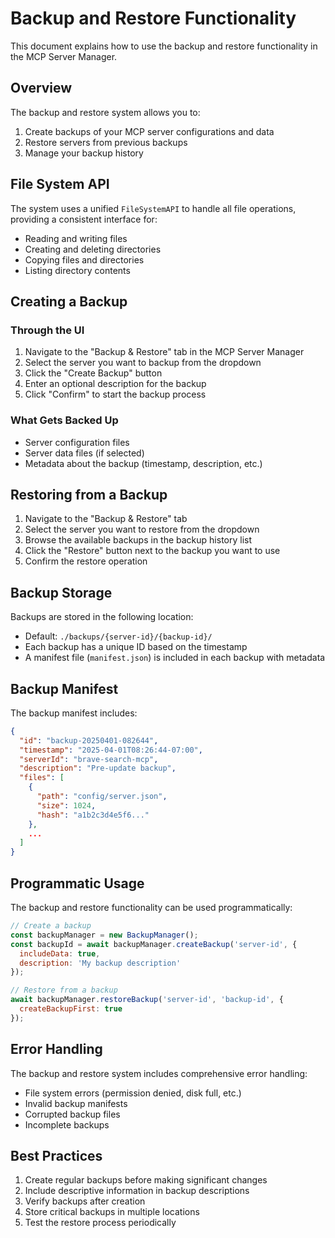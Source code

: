 # Backup and Restore Functionality

This document explains how to use the backup and restore functionality in the MCP Server Manager.

## Overview

The backup and restore system allows you to:

1. Create backups of your MCP server configurations and data
2. Restore servers from previous backups
3. Manage your backup history

## File System API

The system uses a unified `FileSystemAPI` to handle all file operations, providing a consistent interface for:

- Reading and writing files
- Creating and deleting directories
- Copying files and directories
- Listing directory contents

## Creating a Backup

### Through the UI

1. Navigate to the "Backup & Restore" tab in the MCP Server Manager
2. Select the server you want to backup from the dropdown
3. Click the "Create Backup" button
4. Enter an optional description for the backup
5. Click "Confirm" to start the backup process

### What Gets Backed Up

- Server configuration files
- Server data files (if selected)
- Metadata about the backup (timestamp, description, etc.)

## Restoring from a Backup

1. Navigate to the "Backup & Restore" tab
2. Select the server you want to restore from the dropdown
3. Browse the available backups in the backup history list
4. Click the "Restore" button next to the backup you want to use
5. Confirm the restore operation

## Backup Storage

Backups are stored in the following location:

- Default: `./backups/{server-id}/{backup-id}/`
- Each backup has a unique ID based on the timestamp
- A manifest file (`manifest.json`) is included in each backup with metadata

## Backup Manifest

The backup manifest includes:

```json
{
  "id": "backup-20250401-082644",
  "timestamp": "2025-04-01T08:26:44-07:00",
  "serverId": "brave-search-mcp",
  "description": "Pre-update backup",
  "files": [
    {
      "path": "config/server.json",
      "size": 1024,
      "hash": "a1b2c3d4e5f6..."
    },
    ...
  ]
}
```

## Programmatic Usage

The backup and restore functionality can be used programmatically:

```javascript
// Create a backup
const backupManager = new BackupManager();
const backupId = await backupManager.createBackup('server-id', {
  includeData: true,
  description: 'My backup description'
});

// Restore from a backup
await backupManager.restoreBackup('server-id', 'backup-id', {
  createBackupFirst: true
});
```

## Error Handling

The backup and restore system includes comprehensive error handling:

- File system errors (permission denied, disk full, etc.)
- Invalid backup manifests
- Corrupted backup files
- Incomplete backups

## Best Practices

1. Create regular backups before making significant changes
2. Include descriptive information in backup descriptions
3. Verify backups after creation
4. Store critical backups in multiple locations
5. Test the restore process periodically
